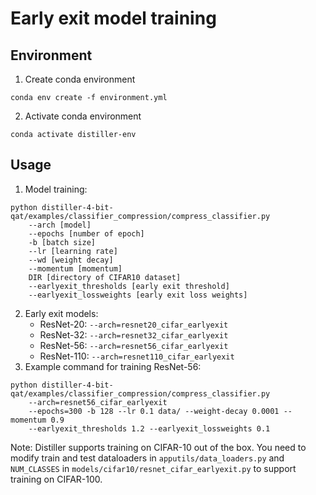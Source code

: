# Early exit model training

## Environment

1. Create conda environment
```
conda env create -f environment.yml
```

2. Activate conda environment
```
conda activate distiller-env
```

## Usage

1. Model training:
```
python distiller-4-bit-qat/examples/classifier_compression/compress_classifier.py 
    --arch [model] 
    --epochs [number of epoch] 
    -b [batch size] 
    --lr [learning rate] 
    --wd [weight decay] 
    --momentum [momentum] 
    DIR [directory of CIFAR10 dataset]
    --earlyexit_thresholds [early exit threshold]
    --earlyexit_lossweights [early exit loss weights]
```
2. Early exit models:
    - ResNet-20: ```--arch=resnet20_cifar_earlyexit```
    - ResNet-32: ```--arch=resnet32_cifar_earlyexit```
    - ResNet-56: ```--arch=resnet56_cifar_earlyexit```
    - ResNet-110: ```--arch=resnet110_cifar_earlyexit```
3. Example command for training ResNet-56:
```
python distiller-4-bit-qat/examples/classifier_compression/compress_classifier.py 
    --arch=resnet56_cifar_earlyexit
    --epochs=300 -b 128 --lr 0.1 data/ --weight-decay 0.0001 --momentum 0.9 
    --earlyexit_thresholds 1.2 --earlyexit_lossweights 0.1
```

Note: Distiller supports training on CIFAR-10 out of the box. You need to modify train and test dataloaders in ```apputils/data_loaders.py``` and ```NUM_CLASSES``` in ```models/cifar10/resnet_cifar_earlyexit.py``` to support training on CIFAR-100.
